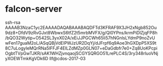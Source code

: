 # falcon-server
ssh-rsa AAAAB3NzaC1yc2EAAAADAQABAAABAQDFTd3KFRAF9X3JH2xNgb852Ou9dz8+DfdV9zRvGJxt8WbwxS6tfZ2t5mrbMVFX/g/QI0YPns/krmPiDlZjqFP8h/bQO32Wytip+O542SL3yxX02A/xEiJJPGCWh65Ii57hNGnlsLYdmP9noZvUwFen17guaM2oL/ASqQBjVdElPWJzUR2DqYj/dJFrpf6q9Aoe3hGXDpP5XS9t8C7uLogyIeMQrRNa5lFFJF4EILZdMZp0GLN07+eDaGdbfr7e0+Zq8UoKPcpiOgbtTVpGwTJKR/sAK1WHZjvnqaojSCGYSQRGO51LrePLC4S/3ry348rluoVNjyXOEWTmkKgVDk6D llf@cdos-2017-03
